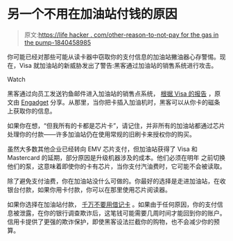 # 另一个不用在加油站付钱的原因

> 原文:[https://life hacker . com/other-reason-to-not-pay for the gas in the pump-1840458985](https://lifehacker.com/another-reason-to-not-pay-for-gas-at-the-pump-1840458985)

你可能已经对那些可能从读卡器中窃取你的支付信息的加油站撇油器心存警惕。现在，Visa 就加油站的新威胁发出了警告:黑客通过加油站的销售系统进行攻击。

Watch

黑客通过向员工发送钓鱼邮件进入加油站的销售点系统， [根据 Visa 的报告](http://click.broadcasts.visa.com/xfm/?30761/0/0624013ddc6f39785bf56d504f3b812e/lonew) ，原文由 [Engadget](https://www.engadget.com/2019/12/16/visa-gas-station-fraud-malware/) 分享。从那里，当你把卡插入加油机时，黑客可以从你卡的磁条上获取你的信息。

如果你在想，“但我所有的卡都是芯片卡”，请记住，并非所有的加油站都通过芯片处理你的付款——许多加油站仍在使用常规的旧刷卡来授权你的购买。

虽然大多数其他企业已经转向 EMV 芯片支付，但加油站获得了 Visa 和 Mastercard 的延期，部分原因是升级机器涉及的成本。他们必须在明年 之前切换他们的泵，这意味着即使你的卡有芯片，当你支付汽油费时，它可能不会被读取。

除了避免支付油费，你在加油站没什么可做的。你最好的选择是走进加油站，在收银台付款，如果你用卡付款，你可以在那里使用芯片阅读器。

如果你选择在加油站付款， [千万不要用借记卡](https://lifehacker.com/dont-use-a-debit-card-at-the-gas-pump-1832796443) 。如果由于任何原因，你的支付信息被泄露，在你的银行调查欺诈后，这笔钱可能需要几周时间才能回到你的账户。信用卡提供了更强的欺诈保护，即使黑客设法拦截你的购物，也不会减少你的预算。